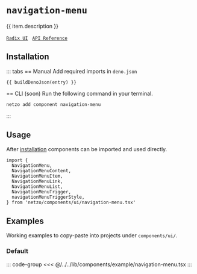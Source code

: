 <script setup>
import SectionDocsCards from '@theme/components/sections/SectionDocsCards.vue'
import en from '~/locales/en.js'
import { ui } from '~/../lib/components/registry.ts'
import { buildDenoJson } from '~/src/utils.ts'
const item = en.components.find(({ uid }) => uid === 'navigation-menu')
const entry = ui.find(i => item.uid === i.name)
</script>

<div class="mb-5 w-75px h-75px"  :class="item.icon" />

# `navigation-menu`

{{ item.description }}

[`Radix UI`](https://www.radix-ui.com/primitives/docs/components/navigation-menu)
&nbsp;
[`API Reference`](https://www.radix-ui.com/primitives/docs/components/navigation-menu#api-reference)

## Installation

::: tabs
== Manual
Add required imports in `deno.json`
```json-vue
{{ buildDenoJson(entry) }}
```
== CLI (soon)
Run the following command in your terminal.
```sh
netzo add component navigation-menu
```
:::

## Usage

After [installation](#installation) components can be imported and used directly.

```tsx
import {
  NavigationMenu,
  NavigationMenuContent,
  NavigationMenuItem,
  NavigationMenuLink,
  NavigationMenuList,
  NavigationMenuTrigger,
  navigationMenuTriggerStyle,
} from 'netzo/components/ui/navigation-menu.tsx'
```

## Examples

Working examples to copy-paste into projects under `components/ui/`.

### Default

::: code-group
<<< @/../../lib/components/example/navigation-menu.tsx
:::
